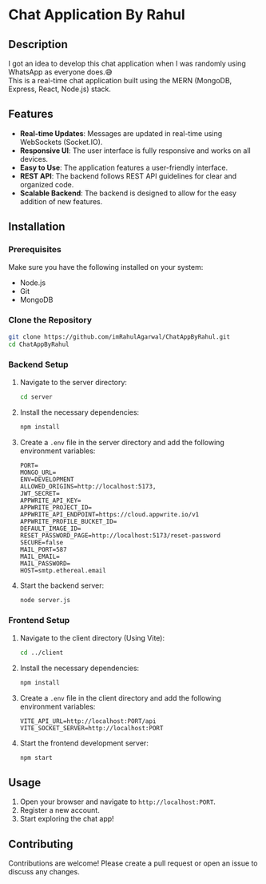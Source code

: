 # Chat Application By Rahul

## Description

I got an idea to develop this chat application when I was randomly using WhatsApp as everyone does.😅  
This is a real-time chat application built using the MERN (MongoDB, Express, React, Node.js) stack. 

## Features

- **Real-time Updates**: Messages are updated in real-time using WebSockets (Socket.IO).
- **Responsive UI**: The user interface is fully responsive and works on all devices.
- **Easy to Use**: The application features a user-friendly interface.
- **REST API**: The backend follows REST API guidelines for clear and organized code.
- **Scalable Backend**: The backend is designed to allow for the easy addition of new features.

## Installation

### Prerequisites

Make sure you have the following installed on your system:

- Node.js
- Git
- MongoDB

### Clone the Repository

```bash
git clone https://github.com/imRahulAgarwal/ChatAppByRahul.git
cd ChatAppByRahul
```

### Backend Setup

1. Navigate to the server directory:

    ```bash
    cd server
    ```

2. Install the necessary dependencies:

    ```bash
    npm install
    ```

3. Create a `.env` file in the server directory and add the following environment variables:

    ```env
    PORT=
    MONGO_URL=
    ENV=DEVELOPMENT
    ALLOWED_ORIGINS=http://localhost:5173,
    JWT_SECRET=
    APPWRITE_API_KEY=
    APPWRITE_PROJECT_ID=
    APPWRITE_API_ENDPOINT=https://cloud.appwrite.io/v1
    APPWRITE_PROFILE_BUCKET_ID=
    DEFAULT_IMAGE_ID=
    RESET_PASSWORD_PAGE=http://localhost:5173/reset-password
    SECURE=false
    MAIL_PORT=587
    MAIL_EMAIL=
    MAIL_PASSWORD=
    HOST=smtp.ethereal.email
    ```

4. Start the backend server:

    ```bash
    node server.js
    ```

### Frontend Setup

1. Navigate to the client directory (Using Vite):

    ```bash
    cd ../client
    ```

2. Install the necessary dependencies:

    ```bash
    npm install
    ```

3. Create a `.env` file in the client directory and add the following environment variables:

    ```env
    VITE_API_URL=http://localhost:PORT/api
    VITE_SOCKET_SERVER=http://localhost:PORT
    ```

4. Start the frontend development server:

    ```bash
    npm start
    ```

## Usage

1. Open your browser and navigate to `http://localhost:PORT`.
2. Register a new account.
3. Start exploring the chat app!

## Contributing

Contributions are welcome! Please create a pull request or open an issue to discuss any changes.
